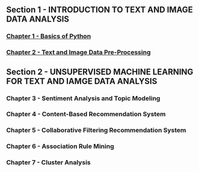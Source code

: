 ## Section 1 - INTRODUCTION TO TEXT AND IMAGE DATA ANALYSIS

###  [Chapter 1 - Basics of Python](https://github.com/prodip1023/Machine_Learning_for_Text_And_Image_Data_Analysis/tree/main/Section-1_introduction_to_text_image_data_analysis/Basics_of_Python)

### [Chapter 2 - Text and Image Data Pre-Processing](https://github.com/prodip1023/Machine_Learning_for_Text_And_Image_Data_Analysis/tree/main/Section-1_introduction_to_text_image_data_analysis/Text_And_Image_Pre-Processing)

## Section 2 - UNSUPERVISED MACHINE LEARNING FOR TEXT AND IAMGE DATA ANALYSIS

### Chapter 3 - Sentiment Analysis and Topic Modeling
### Chapter 4 - Content-Based Recommendation System
### Chapter 5 - Collaborative Filtering Recommendation System
### Chapter 6 - Association Rule Mining
### Chapter 7 - Cluster Analysis
